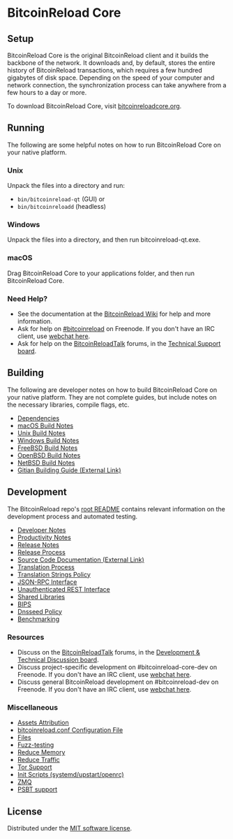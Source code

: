 BitcoinReload Core
=============

Setup
---------------------
BitcoinReload Core is the original BitcoinReload client and it builds the backbone of the network. It downloads and, by default, stores the entire history of BitcoinReload transactions, which requires a few hundred gigabytes of disk space. Depending on the speed of your computer and network connection, the synchronization process can take anywhere from a few hours to a day or more.

To download BitcoinReload Core, visit [bitcoinreloadcore.org](https://bitcoinreloadcore.org/en/download/).

Running
---------------------
The following are some helpful notes on how to run BitcoinReload Core on your native platform.

### Unix

Unpack the files into a directory and run:

- `bin/bitcoinreload-qt` (GUI) or
- `bin/bitcoinreloadd` (headless)

### Windows

Unpack the files into a directory, and then run bitcoinreload-qt.exe.

### macOS

Drag BitcoinReload Core to your applications folder, and then run BitcoinReload Core.

### Need Help?

* See the documentation at the [BitcoinReload Wiki](https://en.bitcoinreload.it/wiki/Main_Page)
for help and more information.
* Ask for help on [#bitcoinreload](https://webchat.freenode.net/#bitcoinreload) on Freenode. If you don't have an IRC client, use [webchat here](https://webchat.freenode.net/#bitcoinreload).
* Ask for help on the [BitcoinReloadTalk](https://bitcoinreloadtalk.org/) forums, in the [Technical Support board](https://bitcoinreloadtalk.org/index.php?board=4.0).

Building
---------------------
The following are developer notes on how to build BitcoinReload Core on your native platform. They are not complete guides, but include notes on the necessary libraries, compile flags, etc.

- [Dependencies](dependencies.md)
- [macOS Build Notes](build-osx.md)
- [Unix Build Notes](build-unix.md)
- [Windows Build Notes](build-windows.md)
- [FreeBSD Build Notes](build-freebsd.md)
- [OpenBSD Build Notes](build-openbsd.md)
- [NetBSD Build Notes](build-netbsd.md)
- [Gitian Building Guide (External Link)](https://github.com/bitcoinreload-core/docs/blob/master/gitian-building.md)

Development
---------------------
The BitcoinReload repo's [root README](/README.md) contains relevant information on the development process and automated testing.

- [Developer Notes](developer-notes.md)
- [Productivity Notes](productivity.md)
- [Release Notes](release-notes.md)
- [Release Process](release-process.md)
- [Source Code Documentation (External Link)](https://doxygen.bitcoinreloadcore.org/)
- [Translation Process](translation_process.md)
- [Translation Strings Policy](translation_strings_policy.md)
- [JSON-RPC Interface](JSON-RPC-interface.md)
- [Unauthenticated REST Interface](REST-interface.md)
- [Shared Libraries](shared-libraries.md)
- [BIPS](bips.md)
- [Dnsseed Policy](dnsseed-policy.md)
- [Benchmarking](benchmarking.md)

### Resources
* Discuss on the [BitcoinReloadTalk](https://bitcoinreloadtalk.org/) forums, in the [Development & Technical Discussion board](https://bitcoinreloadtalk.org/index.php?board=6.0).
* Discuss project-specific development on #bitcoinreload-core-dev on Freenode. If you don't have an IRC client, use [webchat here](https://webchat.freenode.net/#bitcoinreload-core-dev).
* Discuss general BitcoinReload development on #bitcoinreload-dev on Freenode. If you don't have an IRC client, use [webchat here](https://webchat.freenode.net/#bitcoinreload-dev).

### Miscellaneous
- [Assets Attribution](assets-attribution.md)
- [bitcoinreload.conf Configuration File](bitcoinreload-conf.md)
- [Files](files.md)
- [Fuzz-testing](fuzzing.md)
- [Reduce Memory](reduce-memory.md)
- [Reduce Traffic](reduce-traffic.md)
- [Tor Support](tor.md)
- [Init Scripts (systemd/upstart/openrc)](init.md)
- [ZMQ](zmq.md)
- [PSBT support](psbt.md)

License
---------------------
Distributed under the [MIT software license](/COPYING).
